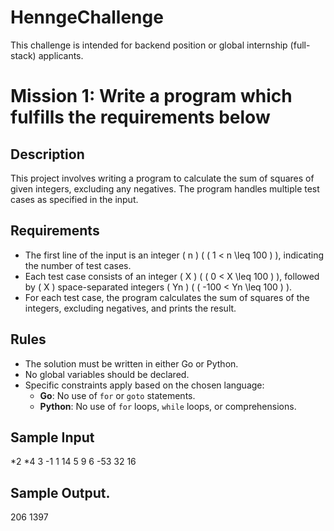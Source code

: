 # HenngeChallenge
This challenge is intended for backend position or global internship (full-stack) applicants.

# Mission 1: Write a program which fulfills the requirements below

## Description
This project involves writing a program to calculate the sum of squares of given integers, excluding any negatives. The program handles multiple test cases as specified in the input.

## Requirements
- The first line of the input is an integer \( n \) ( \( 1 < n \leq 100 \) ), indicating the number of test cases.
- Each test case consists of an integer \( X \) ( \( 0 < X \leq 100 \) ), followed by \( X \) space-separated integers \( Yn \) ( \( -100 < Yn \leq 100 \) ).
- For each test case, the program calculates the sum of squares of the integers, excluding negatives, and prints the result.

## Rules
- The solution must be written in either Go or Python.
- No global variables should be declared.
- Specific constraints apply based on the chosen language:
  - **Go**: No use of `for` or `goto` statements.
  - **Python**: No use of `for` loops, `while` loops, or comprehensions.

## Sample Input
*2
*4
3 -1 1 14
5
9 6 -53 32 16

## Sample Output.
206
1397
